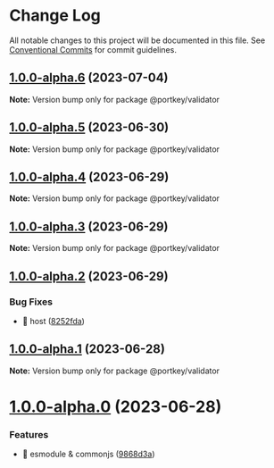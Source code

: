 # Change Log

All notable changes to this project will be documented in this file.
See [Conventional Commits](https://conventionalcommits.org) for commit guidelines.

## [1.0.0-alpha.6](https://github.com/Portkey-Wallet/portkey-web/compare/v1.0.0-alpha.5...v1.0.0-alpha.6) (2023-07-04)

**Note:** Version bump only for package @portkey/validator

## [1.0.0-alpha.5](https://github.com/Portkey-Wallet/portkey-web/compare/v1.0.0-alpha.4...v1.0.0-alpha.5) (2023-06-30)

**Note:** Version bump only for package @portkey/validator

## [1.0.0-alpha.4](https://github.com/Portkey-Wallet/portkey-web/compare/v1.0.0-alpha.3...v1.0.0-alpha.4) (2023-06-29)

**Note:** Version bump only for package @portkey/validator

## [1.0.0-alpha.3](https://github.com/Portkey-Wallet/portkey-web/compare/v1.0.0-alpha.2...v1.0.0-alpha.3) (2023-06-29)

**Note:** Version bump only for package @portkey/validator

## [1.0.0-alpha.2](https://github.com/Portkey-Wallet/portkey-web/compare/v1.0.0-alpha.1...v1.0.0-alpha.2) (2023-06-29)

### Bug Fixes

- 🐛 host ([8252fda](https://github.com/Portkey-Wallet/portkey-web/commit/8252fda775f9e0a11a50184c6a6c08be9a17b822))

## [1.0.0-alpha.1](https://github.com/Portkey-Wallet/portkey-web/compare/v1.0.0-alpha.0...v1.0.0-alpha.1) (2023-06-28)

**Note:** Version bump only for package @portkey/validator

# [1.0.0-alpha.0](https://github.com/Portkey-Wallet/portkey-web/compare/v0.0.1-alpha.9.1...v1.0.0-alpha.0) (2023-06-28)

### Features

- 🎸 esmodule & commonjs ([9868d3a](https://github.com/Portkey-Wallet/portkey-web/commit/9868d3ab692fb2b278ec17ffb95a841a660eb5c4))
